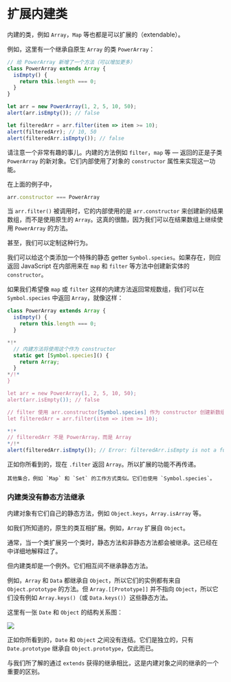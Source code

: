 
# 扩展内建类

内建的类，例如 `Array`，`Map` 等也都是可以扩展的（extendable）。

例如，这里有一个继承自原生 `Array` 的类 `PowerArray`： 

```js run
// 给 PowerArray 新增了一个方法（可以增加更多）
class PowerArray extends Array {
  isEmpty() {
    return this.length === 0;
  }
}

let arr = new PowerArray(1, 2, 5, 10, 50);
alert(arr.isEmpty()); // false

let filteredArr = arr.filter(item => item >= 10);
alert(filteredArr); // 10, 50
alert(filteredArr.isEmpty()); // false
```

请注意一个非常有趣的事儿。内建的方法例如 `filter`，`map` 等 — 返回的正是子类 `PowerArray` 的新对象。它们内部使用了对象的 `constructor` 属性来实现这一功能。

在上面的例子中，
```js
arr.constructor === PowerArray
```

当 `arr.filter()` 被调用时，它的内部使用的是 `arr.constructor` 来创建新的结果数组，而不是使用原生的 `Array`。这真的很酷，因为我们可以在结果数组上继续使用 `PowerArray` 的方法。

甚至，我们可以定制这种行为。

我们可以给这个类添加一个特殊的静态 getter `Symbol.species`。如果存在，则应返回 JavaScript 在内部用来在 `map` 和 `filter` 等方法中创建新实体的 `constructor`。

如果我们希望像 `map` 或 `filter` 这样的内建方法返回常规数组，我们可以在 `Symbol.species` 中返回 `Array`，就像这样：

```js run
class PowerArray extends Array {
  isEmpty() {
    return this.length === 0;
  }

*!*
  // 内建方法将使用这个作为 constructor
  static get [Symbol.species]() {
    return Array;
  }
*/!*
}

let arr = new PowerArray(1, 2, 5, 10, 50);
alert(arr.isEmpty()); // false

// filter 使用 arr.constructor[Symbol.species] 作为 constructor 创建新数组
let filteredArr = arr.filter(item => item >= 10);

*!*
// filteredArr 不是 PowerArray，而是 Array
*/!*
alert(filteredArr.isEmpty()); // Error: filteredArr.isEmpty is not a function
```

正如你所看到的，现在 `.filter` 返回 `Array`。所以扩展的功能不再传递。

```smart header="其他集合的工作方式类似"
其他集合，例如 `Map` 和 `Set` 的工作方式类似。它们也使用 `Symbol.species`。
```

### 内建类没有静态方法继承

内建对象有它们自己的静态方法，例如 `Object.keys`，`Array.isArray` 等。

如我们所知道的，原生的类互相扩展。例如，`Array` 扩展自 `Object`。

通常，当一个类扩展另一个类时，静态方法和非静态方法都会被继承。这已经在 [](info:static-properties-methods#statics-and-inheritance) 中详细地解释过了。

但内建类却是一个例外。它们相互间不继承静态方法。

例如，`Array` 和 `Data` 都继承自 `Object`，所以它们的实例都有来自 `Object.prototype` 的方法。但 `Array.[[Prototype]]` 并不指向 `Object`，所以它们没有例如 `Array.keys()`（或 `Data.keys()`）这些静态方法。

这里有一张 `Date` 和 `Object` 的结构关系图：

![](object-date-inheritance.svg)

正如你所看到的，`Date` 和 `Object` 之间没有连结。它们是独立的，只有 `Date.prototype` 继承自 `Object.prototype`，仅此而已。

与我们所了解的通过 `extends` 获得的继承相比，这是内建对象之间的继承的一个重要的区别。
